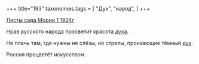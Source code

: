 +++
title="193"
taxonomies.tags = [
 "Дух",
 "народ",
]
+++

[Листы сада Мории 1 1924г](/agni/1924)

Нрав русского народа просветит красота [духа](/tags/Дух).   

Не плачь там, где нужны не слёзы, но стрелы, пронзающие тёмный [дух](/tags/Дух).   

Россия процветёт искусством.   

